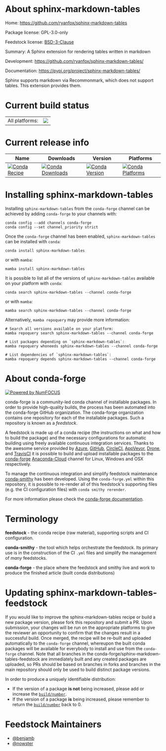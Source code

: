 About sphinx-markdown-tables
============================

Home: https://github.com/ryanfox/sphinx-markdown-tables

Package license: GPL-3.0-only

Feedstock license: [BSD-3-Clause](https://github.com/conda-forge/sphinx-markdown-tables-feedstock/blob/main/LICENSE.txt)

Summary: A Sphinx extension for rendering tables written in markdown

Development: https://github.com/ryanfox/sphinx-markdown-tables/

Documentation: https://pypi.org/project/sphinx-markdown-tables/

Sphinx supports markdown via Recommonmark, which does not support
tables. This extension provides them.


Current build status
====================


<table><tr><td>All platforms:</td>
    <td>
      <a href="https://dev.azure.com/conda-forge/feedstock-builds/_build/latest?definitionId=9622&branchName=main">
        <img src="https://dev.azure.com/conda-forge/feedstock-builds/_apis/build/status/sphinx-markdown-tables-feedstock?branchName=main">
      </a>
    </td>
  </tr>
</table>

Current release info
====================

| Name | Downloads | Version | Platforms |
| --- | --- | --- | --- |
| [![Conda Recipe](https://img.shields.io/badge/recipe-sphinx--markdown--tables-green.svg)](https://anaconda.org/conda-forge/sphinx-markdown-tables) | [![Conda Downloads](https://img.shields.io/conda/dn/conda-forge/sphinx-markdown-tables.svg)](https://anaconda.org/conda-forge/sphinx-markdown-tables) | [![Conda Version](https://img.shields.io/conda/vn/conda-forge/sphinx-markdown-tables.svg)](https://anaconda.org/conda-forge/sphinx-markdown-tables) | [![Conda Platforms](https://img.shields.io/conda/pn/conda-forge/sphinx-markdown-tables.svg)](https://anaconda.org/conda-forge/sphinx-markdown-tables) |

Installing sphinx-markdown-tables
=================================

Installing `sphinx-markdown-tables` from the `conda-forge` channel can be achieved by adding `conda-forge` to your channels with:

```
conda config --add channels conda-forge
conda config --set channel_priority strict
```

Once the `conda-forge` channel has been enabled, `sphinx-markdown-tables` can be installed with `conda`:

```
conda install sphinx-markdown-tables
```

or with `mamba`:

```
mamba install sphinx-markdown-tables
```

It is possible to list all of the versions of `sphinx-markdown-tables` available on your platform with `conda`:

```
conda search sphinx-markdown-tables --channel conda-forge
```

or with `mamba`:

```
mamba search sphinx-markdown-tables --channel conda-forge
```

Alternatively, `mamba repoquery` may provide more information:

```
# Search all versions available on your platform:
mamba repoquery search sphinx-markdown-tables --channel conda-forge

# List packages depending on `sphinx-markdown-tables`:
mamba repoquery whoneeds sphinx-markdown-tables --channel conda-forge

# List dependencies of `sphinx-markdown-tables`:
mamba repoquery depends sphinx-markdown-tables --channel conda-forge
```


About conda-forge
=================

[![Powered by
NumFOCUS](https://img.shields.io/badge/powered%20by-NumFOCUS-orange.svg?style=flat&colorA=E1523D&colorB=007D8A)](https://numfocus.org)

conda-forge is a community-led conda channel of installable packages.
In order to provide high-quality builds, the process has been automated into the
conda-forge GitHub organization. The conda-forge organization contains one repository
for each of the installable packages. Such a repository is known as a *feedstock*.

A feedstock is made up of a conda recipe (the instructions on what and how to build
the package) and the necessary configurations for automatic building using freely
available continuous integration services. Thanks to the awesome service provided by
[Azure](https://azure.microsoft.com/en-us/services/devops/), [GitHub](https://github.com/),
[CircleCI](https://circleci.com/), [AppVeyor](https://www.appveyor.com/),
[Drone](https://cloud.drone.io/welcome), and [TravisCI](https://travis-ci.com/)
it is possible to build and upload installable packages to the
[conda-forge](https://anaconda.org/conda-forge) [Anaconda-Cloud](https://anaconda.org/)
channel for Linux, Windows and OSX respectively.

To manage the continuous integration and simplify feedstock maintenance
[conda-smithy](https://github.com/conda-forge/conda-smithy) has been developed.
Using the ``conda-forge.yml`` within this repository, it is possible to re-render all of
this feedstock's supporting files (e.g. the CI configuration files) with ``conda smithy rerender``.

For more information please check the [conda-forge documentation](https://conda-forge.org/docs/).

Terminology
===========

**feedstock** - the conda recipe (raw material), supporting scripts and CI configuration.

**conda-smithy** - the tool which helps orchestrate the feedstock.
                   Its primary use is in the construction of the CI ``.yml`` files
                   and simplify the management of *many* feedstocks.

**conda-forge** - the place where the feedstock and smithy live and work to
                  produce the finished article (built conda distributions)


Updating sphinx-markdown-tables-feedstock
=========================================

If you would like to improve the sphinx-markdown-tables recipe or build a new
package version, please fork this repository and submit a PR. Upon submission,
your changes will be run on the appropriate platforms to give the reviewer an
opportunity to confirm that the changes result in a successful build. Once
merged, the recipe will be re-built and uploaded automatically to the
`conda-forge` channel, whereupon the built conda packages will be available for
everybody to install and use from the `conda-forge` channel.
Note that all branches in the conda-forge/sphinx-markdown-tables-feedstock are
immediately built and any created packages are uploaded, so PRs should be based
on branches in forks and branches in the main repository should only be used to
build distinct package versions.

In order to produce a uniquely identifiable distribution:
 * If the version of a package **is not** being increased, please add or increase
   the [``build/number``](https://docs.conda.io/projects/conda-build/en/latest/resources/define-metadata.html#build-number-and-string).
 * If the version of a package **is** being increased, please remember to return
   the [``build/number``](https://docs.conda.io/projects/conda-build/en/latest/resources/define-metadata.html#build-number-and-string)
   back to 0.

Feedstock Maintainers
=====================

* [@benjamb](https://github.com/benjamb/)
* [@nowster](https://github.com/nowster/)

